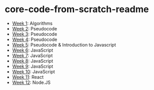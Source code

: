 # core-code-from-scratch-readme

- [Week 1](https://github.com/gabrielafh9/core-code-from-scratch-readme/tree/main/week%201): Algorithms
- [Week 2](https://github.com/gabrielafh9/core-code-from-scratch-readme/tree/main/Week%202): Pseudocode
- [Week 3](https://github.com/gabrielafh9/core-code-from-scratch-readme/tree/main/Week%203): Pseudocode
- [Week 4](https://github.com/gabrielafh9/core-code-from-scratch-readme/tree/main/Week%204): Pseudocode
- [Week 5](https://github.com/gabrielafh9/core-code-from-scratch-readme/tree/main/Week%205): Pseudocode & Introduction to Javascript
- [Week 6](https://github.com/gabrielafh9/core-code-from-scratch-readme/tree/main/Week%206): JavaScript
- [Week 7](https://github.com/gabrielafh9/core-code-from-scratch-readme/tree/main/Week%207): JavaScript
- [Week 8](https://github.com/gabrielafh9/core-code-from-scratch-readme/tree/main/Week%208): JavaScript
- [Week 9](https://github.com/gabrielafh9/core-code-from-scratch-readme/tree/main/Week%209): JavaScript
- [Week 10](https://github.com/gabrielafh9/core-code-from-scratch-readme/tree/main/Week%2010): JavaScript
- [Week 11](https://github.com/gabrielafh9/core-code-from-scratch-readme/blob/main/week%2011%20-%20%20react.png): React
- [Week 12](https://github.com/gabrielafh9/core-code-from-scratch-readme/tree/main/Week%2012): Node.JS

    
